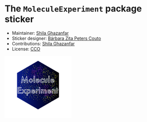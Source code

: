 # The `MoleculeExperiment` package sticker

* Maintainer: [Shila Ghazanfar](https://github.com/shazanfar)
* Sticker designer: [Bárbara Zita Peters Couto](https://github.com/barbarazpc)
* Contributions: [Shila Ghazanfar](https://github.com/shazanfar)
* License: [CCO](license.md)

<img src="./1200_logo.png" height="200">
